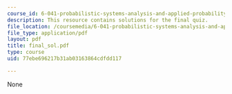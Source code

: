 ```yaml
---
course_id: 6-041-probabilistic-systems-analysis-and-applied-probability-spring-2006
description: This resource contains solutions for the final quiz.
file_location: /coursemedia/6-041-probabilistic-systems-analysis-and-applied-probability-spring-2006/77ebe696217b31ab03163864cdfdd117_final_sol.pdf
file_type: application/pdf
layout: pdf
title: final_sol.pdf
type: course
uid: 77ebe696217b31ab03163864cdfdd117

---
```

None